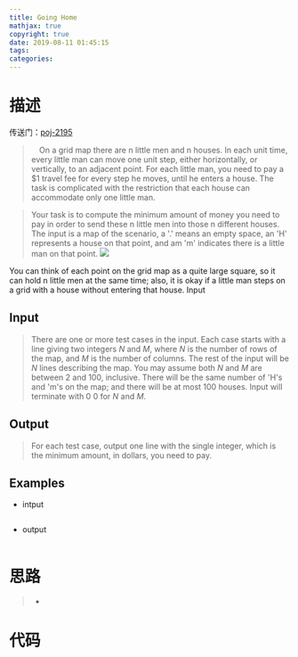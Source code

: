 ```yaml
---
title: Going Home
mathjax: true
copyright: true
date: 2019-08-11 01:45:15
tags:
categories:
---
```

# 描述
传送门：[poj-2195](http://poj.org/problem?id=2195)

>&emsp;On a grid map there are n little men and n houses. In each unit time, every little man can move one unit step, either horizontally, or vertically, to an adjacent point. For each little man, you need to pay a $1 travel fee for every step he moves, until he enters a house. The task is complicated with the restriction that each house can accommodate only one little man. 

>Your task is to compute the minimum amount of money you need to pay in order to send these n little men into those n different houses. The input is a map of the scenario, a '.' means an empty space, an 'H' represents a house on that point, and am 'm' indicates there is a little man on that point. 
![](http://poj.org/images/2195_1.jpg)

You can think of each point on the grid map as a quite large square, so it can hold n little men at the same time; also, it is okay if a little man steps on a grid with a house without entering that house.
Input
<!--more-->
## Input
> There are one or more test cases in the input. Each case starts with a line giving two integers $N$ and $M$, where $N$ is the number of rows of the map, and $M$ is the number of columns. The rest of the input will be $N$ lines describing the map. You may assume both $N$ and $M$ are between 2 and 100, inclusive. There will be the same number of 'H's and 'm's on the map; and there will be at most 100 houses. Input will terminate with 0 0 for $N$ and $M$.

## Output
> For each test case, output one line with the single integer, which is the minimum amount, in dollars, you need to pay.

## Examples
* intput
```c++

```
* output
```c++

```

# 思路
>* 

# 代码
```c++

```
